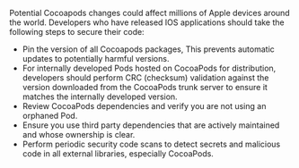 Potential Cocoapods changes could affect millions of Apple devices around the world.
Developers who have released IOS applications should take the following steps to secure their code:
 * Pin the version of all Cocoapods packages, This prevents automatic updates to potentially harmful versions.
 * For internally developed Pods hosted on CocoaPods for distribution, developers should perform CRC (checksum) validation against the version downloaded from the CocoaPods trunk server to ensure it matches the internally developed version.
 * Review CocoaPods dependencies and verify you are not using an orphaned Pod.
 * Ensure you use third party dependencies that are actively maintained and whose ownership is clear.
 * Perform periodic security code scans to detect secrets and malicious code in all external libraries, especially CocoaPods.
